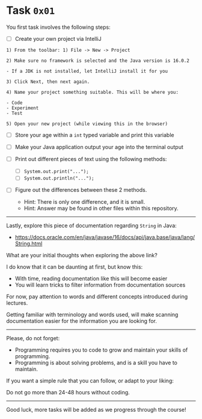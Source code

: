# Task `0x01`

You first task involves the following steps:

- [ ] Create your own project via IntelliJ

```
1) From the toolbar: 1) File -> New -> Project

2) Make sure no framework is selected and the Java version is 16.0.2

- If a JDK is not installed, let IntelliJ install it for you

3) Click Next, then next again.

4) Name your project something suitable. This will be where you:

- Code
- Experiment
- Test

5) Open your new project (while viewing this in the browser)

```

- [ ] Store your age within a `int` typed variable and print this variable

- [ ] Make your Java application output your age into the terminal output

- [ ] Print out different pieces of text using the following methods:
  - [ ] `System.out.print("...");`
  - [ ] `System.out.println("...");`

- [ ] Figure out the differences between these 2 methods.
  - Hint: There is only one difference, and it is small.
  - Hint: Answer may be found in other files within this repository.

---

Lastly, explore this piece of documentation regarding `String` in Java:
- https://docs.oracle.com/en/java/javase/16/docs/api/java.base/java/lang/String.html

What are your initial thoughts when exploring the above link?

I do know that it can be daunting at first, but know this: 
- With time, reading documentation like this will become easier
- You will learn tricks to filter information from documentation sources

For now, pay attention to words and different concepts introduced during lectures.

Getting familiar with terminology and words used, will make scanning documentation 
easier for the information you are looking for.

---

Please, do not forget:
- Programming requires you to code to grow and maintain your skills of programming.
- Programming is about solving problems, and is a skill you have to maintain.

If you want a simple rule that you can follow, or adapt to your liking:

Do not go more than 24-48 hours without coding.

---

Good luck, more tasks will be added as we progress through the course!
